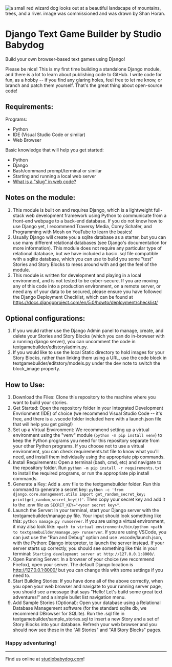 <img src="text-builder-new.png" alt="a small red wizard dog looks out at a beautiful landscape of mountains, trees, and a river. image was commissioned and was drawn by Shan Horan."/>

# Django Text Game Builder by Studio Babydog
Build your own browser-based text games using Django!

Please be nice! This is my first time building a standalone Django module, and there is a lot to learn about publishing code to GitHub. I write code for fun, as a hobby -- if you find any glaring holes, feel free to let me know, or branch and patch them yourself. That's the great thing about open-source code!

## Requirements:
Programs:
* Python
* IDE (Visual Studio Code or similar)
* Web Browser

Basic knowledge that will help you get started:
* Python
* Django
* Bash/command prompt/terminal or similar
* Starting and running a local web server
* [What is a "slug" in web code?](https://www.codecademy.com/article/christine_belzie/create-a-url-using-slugs)

## Notes on the module:
1. This module is built on and requires Django, which is a lightweight full-stack web development framework using Python to communicate from a front-end webpage to a back-end database. If you do not know how to use Django yet, I recommend Traversy Media, Corey Schafer, and Programming with Mosh on YouTube to learn the basics!
2. Usually Django will create you a sqlite database as a starter, but you can use many different relational databases (see Django's documentation for more information). This module does not require any particular type of relational database, but we have included a basic .sql file compatible with a sqlite database, which you can use to build you some "test" Stories and Story Blocks to mess around with and get the feel of the module.
3. This module is written for development and playing in a local environment, and is not tested to be cyber-secure. If you are moving any of this code into a production environment, on a remote server, or need any of your data to be secured, please ensure you have followed the Django Deployment Checklist, which can be found at https://docs.djangoproject.com/en/5.0/howto/deployment/checklist/

## Optional configurations:
1. If you would rather use the Django Admin panel to manage, create, and delete your Stories and Story Blocks (which you can do in-browser with a running django server), you can uncomment the code in textgamebuilder/edistory/admin.py.
2. If you would like to use the local Static directory to hold images for your Story Blocks, rather than linking them using a URL, use the code block in textgamebuilder/editstory/models.py under the dev note to switch the block_image property.

## How to Use:
1. Download the Files: Clone this repository to the machine where you want to build your stories.
2. Get Started: Open the repository folder in your Integrated Development Envrionment (IDE) of choice (we recommend Visual Studio Code -- it's free, and there is a .vscode folder included here with a launch.json file that will help you get going!)
3. Set up a Virtual Environment: We recommend setting up a virtual environment using the "venv" module (`python -m pip install venv`) to keep the Python programs you need for this repository separate from your other Python programs. If you choose not to use a virtual environment, you can check requirements.txt file to know what you'll need, and install them individually using the appropriate pip commands.
4. Install Requirements: Open a terminal (bash, cmd, etc) and navigate to the repository folder. Run `python -m pip install -r requirements.txt` to install the required programs, or run the appropriate pip install commands.
5. Generate a Key: Add a .env file to the textgamebuilder folder. Run this command to generate a secret key: `python -c 'from django.core.management.utils import get_random_secret_key; print(get_random_secret_key())'`. Then copy your secret key and add it to the .env file as `SECRET_KEY="<your secret key>"`.
6. Launch the Server: In your terminal, start your Django server with the textgamebuilder/manage.py file. Your input should look something like this: `python manage.py runserver`. If you are using a virtual environment, it may also look like: `<path to virtual environment>/bin/python <path to textgamebuilder/manage.py> runserver`. If you are using VSCode, you can just use the "Run and Debug" option and use .vscode/launch.json, with the Python: Django interpreter, to launch the server instead. If your server starts up correctly, you should see something like this in your terminal: `Starting development server at http://127.0.0.1:8000/`.
7. Open Running Server: In a browser of your choice (we recommend Firefox), open your server. The default Django location is http://127.0.0.1:8000/ but you can change this with some settings if you need to.
8. Start Building Stories: If you have done all of the above correctly, when you open your web browser and navigate to your running server page, you should see a message that says "Hello! Let's build some great text adventures!" and a simple bullet list navigation menu.
9. Add Sample Stories (Optional): Open your database using a Relational Database Management software (for the standard sqlite db, we recommend DBrowser for SQLite). Run the .sql file in textgamebuilder/sample_stories.sql to insert a new Story and a set of Story Blocks into your database. Refresh your web browser and you should now see these in the "All Stories" and "All Story Blocks" pages.

### Happy adventuring!
____

Find us online at [studiobabydog.com](http://studiobabydog.com)!
